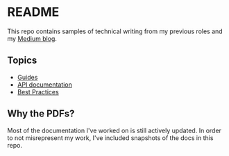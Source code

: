 # README

This repo contains samples of technical writing from my previous roles and my [Medium blog](https://grem.medium.com/).

## Topics
- [Guides](/guides)
- [API documentation](/api-docs)
- [Best Practices](/best-practices)

## Why the PDFs?

Most of the documentation I've worked on is still actively updated. In order to not misrepresent my work, I've included snapshots of the docs in this repo.
